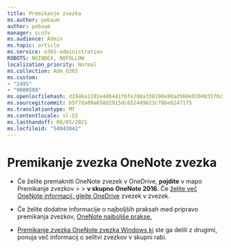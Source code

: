 ```yaml
---
title: Premikanje zvezka
ms.author: pebaum
author: pebaum
manager: scotv
ms.audience: Admin
ms.topic: article
ms.service: o365-administration
ROBOTS: NOINDEX, NOFOLLOW
localization_priority: Normal
ms.collection: Adm_O365
ms.custom:
- "2495"
- "9000580"
ms.openlocfilehash: d2846a1102e4d6441f6fe288a338190a98ad568e0204835f0c1e1f4ea634cf56
ms.sourcegitcommit: b5f7da89a650d2915dc652449623c78be6247175
ms.translationtype: MT
ms.contentlocale: sl-SI
ms.lasthandoff: 08/05/2021
ms.locfileid: "54043042"
---
```

# <a name="how-to-move-a-onenote-notebook"></a>Premikanje zvezka OneNote zvezka

* Če želite premakniti OneNote zvezek v OneDrive, **pojdite** v mapo Premikanje zvezkov  >    >  **v skupno OneNote 2016.** Če [želite več OneNote informacij, glejte OneDrive](https://support.office.com/article/Move-a-OneNote-notebook-to-OneDrive-0af0a141-0bdf-49ab-9e50-45dbcca44082) zvezek v zvezek.

* Če želite dodatne informacije o najboljših praksah med pripravo premikanja zvezkov, [OneNote najboljše prakse.](https://support.microsoft.com/help/2819334/onenote-syncing-best-practices)

* [Premikanje zvezka OneNote zvezka Windows ki](https://support.office.com/article/Move-a-OneNote-for-Windows-notebook-that-you-ve-shared-with-others-56c7659e-1850-49a6-8874-e2db6b440cd4) ste ga delili z drugimi, ponuja več informacij o selitvi zvezkov v skupni rabi.
